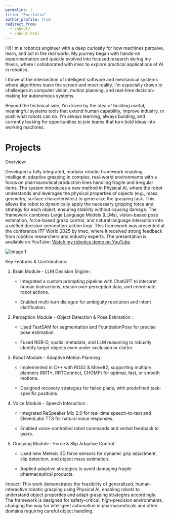 ```yaml
---
permalink: /
title: "Portfolio"
author_profile: true
redirect_from: 
  - /about/
  - /about.html
---
```




Hi! I'm a robotics engineer with a deep curiosity for how machines perceive, learn, and act in the real world. My journey began with hands-on experimentation and quickly evolved into focused research during my thesis, where I collaborated with imec to explore practical applications of AI in robotics.

I thrive at the intersection of intelligent software and mechanical systems where algorithms leave the screen and meet reality. I’m especially drawn to challenges in computer vision, motion planning, and real-time decision-making for autonomous systems.

Beyond the technical side, I’m driven by the idea of building useful, meaningful systems tools that extend human capability, improve industry, or push what robots can do. I'm always learning, always building, and currently looking for opportunities to join teams that turn bold ideas into working machines.




Projects
======




Overview:

Developed a fully integrated, modular robotic framework enabling intelligent, adaptive grasping in complex, real-world environments with a focus on pharmaceutical production lines handling fragile and irregular items. The system introduces a new method in Physical AI, where the robot understands and leverages the physical properties of objects (e.g., mass, geometry, surface characteristics) to generalize the grasping task. This allows the robot to dynamically apply the necessary gripping force and strategy for each object, ensuring stability without causing damage. The framework combines Large Language Models (LLMs), vision-based pose estimation, force-based grasp control, and natural language interaction into a unified decision–perception–action loop. This framework was presented at the conference ITF World 2025 by imec, where it received strong feedback from robotics researchers and industry experts. The presentation is available on YouTube: [Watch my robotics demo on YouTube](https://www.youtube.com/watch?v=10evZqkg7gM) .



![Image 1](github.com/SaadRek/saad-rekiek.github.io/blob/master/images/IMG_6997.jpeg)





Key Features & Contributions:

1. Brain Module - LLM Decision Engine :

    - Integrated a custom prompting pipeline with ChatGPT to interpret human instructions, reason over perception data, and coordinate robot actions.

    - Enabled multi-turn dialogue for ambiguity resolution and intent clarification.

2. Perception Module - Object Detection & Pose Estimation :

    - Used FastSAM for segmentation and FoundationPose for precise pose estimation.

    - Fused RGB-D, spatial metadata, and LLM reasoning to robustly identify target objects even under occlusion or clutter.

3. Robot Module - Adaptive Motion Planning :

    - Implemented in C++ with ROS2 & MoveIt2, supporting multiple planners (RRT*, RRTConnect, CHOMP) for optimal, fast, or smooth motions.

    - Designed recovery strategies for failed plans, with predefined task-specific positions.

4. Voice Module - Speech Interaction :

    - Integrated ReSpeaker Mic 2.0 for real-time speech-to-text and ElevenLabs TTS for natural voice responses.

    - Enabled voice-controlled robot commands and verbal feedback to users.

5. Grasping Module - Force & Slip Adaptive Control :

    - Used new Melexis 3D force sensors for dynamic grip adjustment, slip detection, and object mass estimation.

    - Applied adaptive strategies to avoid damaging fragile pharmaceutical products.

Impact:
This work demonstrates the feasibility of generalized, human-interactive robotic grasping using Physical AI, enabling robots to understand object properties and adapt grasping strategies accordingly. The framework is designed for safety-critical, high-precision environments, changing the way for intelligent automation in pharmaceuticals and other domains requiring careful object handling.


